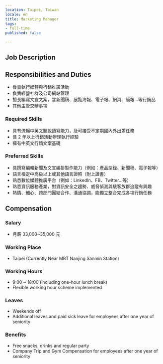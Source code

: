 ```yaml
---
location: Taipei, Taiwan
locale: en
title: Marketing Manager
tags:
- full-time
published: false

---
```

## **Job Description**

## Responsibilities and Duties

* 負責執行媒體與行銷推廣活動
* 負責經營社群及公司網站管理
* 擅長編寫文宣文案，含新聞稿、展覽海報、電子報、網頁、簡報…等行銷品
* 其他主管交辦事項

### Required Skills

* 具有流暢中英文聽說讀寫能力，及可接受不定期國內外出差任務
* 具 2 年以上行銷活動辦理執行經驗
* 擁有中英文行銷文案基礎

### Preferred Skills

* 具撰寫編輯新聞及文宣編排製作能力（例如：產品型錄、新聞稿、電子報等）
* 語言檢定中高級以上或其他語言證照（附上證書）
* 熟悉數位媒體推廣平台（例如：LinkedIn、FB、Twitter…等）
* 熟悉資訊服務產業，對資訊安全之趨勢、威脅偵測與駭客族群追蹤有興趣
* 熱情、細心、跨部門團結合作、溝通協調，能獨立整合完成各項行銷任務

## Compensation

### Salary

* 月薪 33,000\~35,000 元

### Working Place

* Taipei (Currently Near MRT Nanjing Sanmin Station)

### Working Hours

* 9:00 \~ 18:00 (including one-hour lunch break)
* Flexible working hour scheme implemented

### Leaves

* Weekends off
* Additional leaves and paid sick leave for employees after one year of seniority

### Benefits

* Free snacks, drinks and regular party
* Company Trip and Gym Compensation for employees after one year of seniority